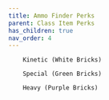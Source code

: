```yaml
---
title: Ammo Finder Perks
parent: Class Item Perks
has_children: true
nav_order: 4
---
```



        Kinetic (White Bricks)

        Special (Green Bricks)

        Heavy (Purple Bricks)
